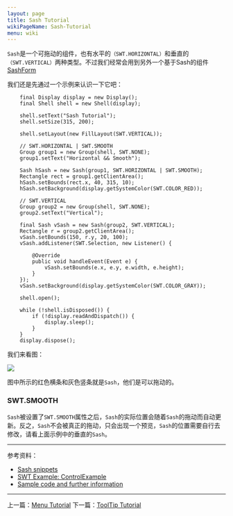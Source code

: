 ```yaml
---
layout: page
title: Sash Tutorial
wikiPageName: Sash-Tutorial
menu: wiki
---
```


`Sash`是一个可拖动的组件，也有水平的`（SWT.HORIZONTAL）`和垂直的`（SWT.VERTICAL）`两种类型。不过我们经常会用到另外一个基于Sash的组件[SashForm]({{site.baseurl}}/eclipse.tutorial/wiki/SashForm-Tutorial.html)

我们还是先通过一个示例来认识一下它吧：

		final Display display = new Display();
		final Shell shell = new Shell(display);

		shell.setText("Sash Tutorial");
		shell.setSize(315, 200);

		shell.setLayout(new FillLayout(SWT.VERTICAL));

		// SWT.HORIZONTAL | SWT.SMOOTH
		Group group1 = new Group(shell, SWT.NONE);
		group1.setText("Horizontal && Smooth");

		Sash hSash = new Sash(group1, SWT.HORIZONTAL | SWT.SMOOTH);
		Rectangle rect = group1.getClientArea();
		hSash.setBounds(rect.x, 40, 315, 10);
		hSash.setBackground(display.getSystemColor(SWT.COLOR_RED));

		// SWT.VERTICAL
		Group group2 = new Group(shell, SWT.NONE);
		group2.setText("Vertical");

		final Sash vSash = new Sash(group2, SWT.VERTICAL);
		Rectangle r = group2.getClientArea();
		vSash.setBounds(150, r.y, 20, 100);
		vSash.addListener(SWT.Selection, new Listener() {

			@Override
			public void handleEvent(Event e) {
				vSash.setBounds(e.x, e.y, e.width, e.height);
			}
		});
		vSash.setBackground(display.getSystemColor(SWT.COLOR_GRAY));

		shell.open();

		while (!shell.isDisposed()) {
			if (!display.readAndDispatch()) {
				display.sleep();
			}
		}
		display.dispose();

我们来看图：

![]({{site.baseurl}}/eclipse.tutorial/wiki/images/image_swt_sash.png)

图中所示的红色横条和灰色竖条就是`Sash`，他们是可以拖动的。

### SWT.SMOOTH

`Sash`被设置了`SWT.SMOOTH`属性之后，`Sash`的实际位置会随着`Sash`的拖动而自动更新。反之，`Sash`不会被真正的拖动，只会出现一个预览，`Sash`的位置需要自行去修改，请看上面示例中的垂直的`Sash`。

***
参考资料：
  * [Sash snippets](http://www.eclipse.org/swt/snippets/#sash)
  * [SWT Example: ControlExample](http://www.eclipse.org/swt/examples.php)
  * [Sample code and further information](http://www.eclipse.org/swt/)

***

上一篇：[Menu Tutorial]({{site.baseurl}}/eclipse.tutorial/wiki/Menu-Tutorial.html)
下一篇：[ToolTip Tutorial]({{site.baseurl}}/eclipse.tutorial/wiki/ToolTip-Tutorial.html)
